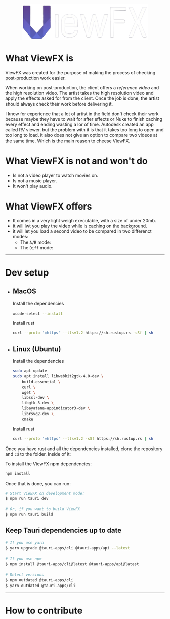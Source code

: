<p align="center">
  <img src="public/ViewFX_md_v04.png" alt="ViewFX Logo" width="400"/>
</p>

# What ViewFX is

ViewFX was created for the purpose of making the process of checking post-production work easier. 

When working on post-production, the client offers a *reference video* and the high resolution video. The artist takes the high resolution video and apply the effects asked for from the client. Once the job is done, the artist should always check their work before delivering it. 

I know for experience that a lot of artist in the field don't check their work because maybe they have to wait for after effects or Nuke to finish caching every effect and ending wasting a lor of time. Autodesk created an app called RV viewer. but the problem with it is that it takes too long to open and too long to load. it also does not give an option to compare two videos at the same time. Which is the main reason to cheese ViewFX.

# What ViewFX is not and won't do

- Is not a video player to watch movies on.
- Is not a music player.
- It won't play audio.

# What ViewFX offers

- It comes in a very light weigh executable, with a size of under 20mb.
- it will lwt you play the video while is caching on the background.
- it will let you load a second video to be compared in two differenct modes:
    - The `A/B` mode:
    - The `Diff` mode:

---

# Dev setup

* ## MacOS

    Install the dependencies 
    ```bash
    xcode-select --install
    ```

    Install rust
    ```bash
    curl --proto '=https' --tlsv1.2 https://sh.rustup.rs -sSf | sh
    ```

* ## Linux (Ubuntu)

    Install the dependencies
    ```bash
    sudo apt update
    sudo apt install libwebkit2gtk-4.0-dev \
        build-essential \
        curl \
        wget \
        libssl-dev \
        libgtk-3-dev \
        libayatana-appindicator3-dev \
        librsvg2-dev \
        cmake
    ```

    Install rust
    ```bash
    curl --proto '=https' --tlsv1.2 -sSf https://sh.rustup.rs | sh
    ```

Once you have rust and all the dependencies installed, clone the repository and `cd` to the folder. Inside of it:

To install the ViewFX npm dependencies:
```bash
npm install
```

Once that is done, you can run:

```bash
# Start ViewFX on development mode:
$ npm run tauri dev

# Or, if you want to build ViewFX
$ npm run tauri build
```

## Keep Tauri dependencies up to date

```bash
# If you use yarn
$ yarn upgrade @tauri-apps/cli @tauri-apps/api --latest

# If you use npm
$ npm install @tauri-apps/cli@latest @tauri-apps/api@latest

# Detect versions
$ npm outdated @tauri-apps/cli
$ yarn outdated @tauri-apps/cli
```

---

# How to contribute